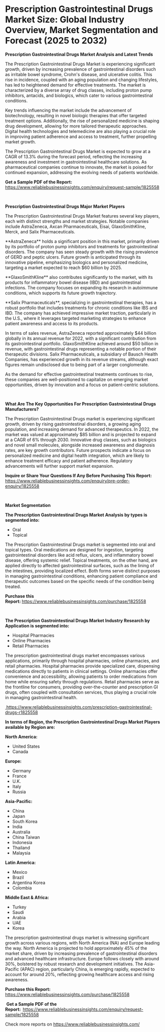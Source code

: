 <p><h1>Prescription Gastrointestinal Drugs Market Size: Global Industry Overview, Market Segmentation and Forecast (2025 to 2032)</h1></p><p><strong>Prescription Gastrointestinal Drugs Market Analysis and Latest Trends</strong></p>
<p><p>The Prescription Gastrointestinal Drugs Market is experiencing significant growth, driven by increasing prevalence of gastrointestinal disorders such as irritable bowel syndrome, Crohn's disease, and ulcerative colitis. This rise in incidence, coupled with an aging population and changing lifestyles, has led to heightened demand for effective treatments. The market is characterized by a diverse array of drug classes, including proton pump inhibitors, antacids, and biologics, which cater to various gastrointestinal conditions. </p><p>Key trends influencing the market include the advancement of biotechnology, resulting in novel biologic therapies that offer targeted treatment options. Additionally, the rise of personalized medicine is shaping drug development, allowing for more tailored therapeutic approaches. Digital health technologies and telemedicine are also playing a crucial role in improving patient adherence and access to treatment, further propelling market growth. </p><p>The Prescription Gastrointestinal Drugs Market is expected to grow at a CAGR of 13.3% during the forecast period, reflecting the increasing awareness and investment in gastrointestinal healthcare solutions. As pharmaceutical companies continue to innovate, the market is poised for continued expansion, addressing the evolving needs of patients worldwide.</p></p>
<p><strong>Get a Sample PDF of the Report:&nbsp;</strong> <a href="https://www.reliablebusinessinsights.com/enquiry/request-sample/1825558?utm_campaign=3039&utm_medium=2&utm_source=Github&utm_content=ia&utm_term=09032025&utm_id=prescription-gastrointestinal-drugs">https://www.reliablebusinessinsights.com/enquiry/request-sample/1825558</a></p>
<p>&nbsp;</p>
<p><strong>Prescription Gastrointestinal Drugs Major Market Players</strong></p>
<p><p>The Prescription Gastrointestinal Drugs Market features several key players, each with distinct strengths and market strategies. Notable companies include AstraZeneca, Axcan Pharmaceuticals, Eisai, GlaxoSmithKline, Merck, and Salix Pharmaceuticals. </p><p>**AstraZeneca** holds a significant position in this market, primarily driven by its portfolio of proton pump inhibitors and treatments for gastrointestinal disorders. The company has seen steady growth with the rising prevalence of GERD and peptic ulcers. Future growth is anticipated through its innovative pipeline, emphasizing biologics and personalized medicine, targeting a market expected to reach $60 billion by 2025.</p><p>**GlaxoSmithKline** also contributes significantly to the market, with its products for inflammatory bowel disease (IBD) and gastrointestinal infections. The company focuses on expanding its research in autoimmune conditions, which supports its future growth trajectory.</p><p>**Salix Pharmaceuticals**, specializing in gastrointestinal therapies, has a robust portfolio that includes treatments for chronic conditions like IBS and IBD. The company has achieved impressive market traction, particularly in the U.S., where it leverages targeted marketing strategies to enhance patient awareness and access to its products.</p><p>In terms of sales revenue, AstraZeneca reported approximately $44 billion globally in its annual revenue for 2022, with a significant contribution from its gastrointestinal portfolio. GlaxoSmithKline achieved around $50 billion in revenue, with gastrointestinal drugs representing a notable portion of their therapeutic divisions. Salix Pharmaceuticals, a subsidiary of Bausch Health Companies, has experienced growth in its revenue streams, although exact figures remain undisclosed due to being part of a larger conglomerate.</p><p>As the demand for effective gastrointestinal treatments continues to rise, these companies are well-positioned to capitalize on emerging market opportunities, driven by innovation and a focus on patient-centric solutions.</p></p>
<p>&nbsp;</p>
<p><strong>What Are The Key Opportunities For Prescription Gastrointestinal Drugs Manufacturers?</strong></p>
<p><p>The Prescription Gastrointestinal Drugs market is experiencing significant growth, driven by rising gastrointestinal disorders, a growing aging population, and increasing demand for advanced therapeutics. In 2022, the market was valued at approximately $85 billion and is projected to expand at a CAGR of 6% through 2030. Innovative drug classes, such as biologics and novel small molecules, alongside increased awareness and diagnosis rates, are key growth contributors. Future prospects indicate a focus on personalized medicine and digital health integration, which are likely to enhance treatment efficacy and patient adherence. Regulatory advancements will further support market expansion.</p></p>
<p><strong>Inquire or Share Your Questions If Any Before Purchasing This Report:</strong> <a href="https://www.reliablebusinessinsights.com/enquiry/pre-order-enquiry/1825558?utm_campaign=3039&utm_medium=2&utm_source=Github&utm_content=ia&utm_term=09032025&utm_id=prescription-gastrointestinal-drugs">https://www.reliablebusinessinsights.com/enquiry/pre-order-enquiry/1825558</a></p>
<p>&nbsp;</p>
<p><strong>Market Segmentation</strong></p>
<p><strong>The Prescription Gastrointestinal Drugs Market Analysis by types is segmented into:</strong></p>
<p><ul><li>Oral</li><li>Topical</li></ul></p>
<p><p>The Prescription Gastrointestinal Drugs market is segmented into oral and topical types. Oral medications are designed for ingestion, targeting gastrointestinal disorders like acid reflux, ulcers, and inflammatory bowel disease, offering systemic relief. Topical treatments, on the other hand, are applied directly to affected gastrointestinal surfaces, such as the lining of the intestines, providing localized effect. Both forms serve distinct purposes in managing gastrointestinal conditions, enhancing patient compliance and therapeutic outcomes based on the specific needs of the condition being treated.</p></p>
<p><strong>Purchase this Report:&nbsp;</strong><a href="https://www.reliablebusinessinsights.com/purchase/1825558?utm_campaign=3039&utm_medium=2&utm_source=Github&utm_content=ia&utm_term=09032025&utm_id=prescription-gastrointestinal-drugs">https://www.reliablebusinessinsights.com/purchase/1825558</a></p>
<p>&nbsp;</p>
<p><strong>The Prescription Gastrointestinal Drugs Market Industry Research by Application is segmented into:</strong></p>
<p><ul><li>Hospital Pharmacies</li><li>Online Pharmacies</li><li>Retail Pharmacies</li></ul></p>
<p><p>The prescription gastrointestinal drugs market encompasses various applications, primarily through hospital pharmacies, online pharmacies, and retail pharmacies. Hospital pharmacies provide specialized care, dispensing medications directly to patients in clinical settings. Online pharmacies offer convenience and accessibility, allowing patients to order medications from home while ensuring safety through regulations. Retail pharmacies serve as the frontline for consumers, providing over-the-counter and prescription GI drugs, often coupled with consultation services, thus playing a crucial role in managing gastrointestinal health.</p></p>
<p><a href="https://www.reliablebusinessinsights.com/prescription-gastrointestinal-drugs-r1825558?utm_campaign=3039&utm_medium=2&utm_source=Github&utm_content=ia&utm_term=09032025&utm_id=prescription-gastrointestinal-drugs">&nbsp;https://www.reliablebusinessinsights.com/prescription-gastrointestinal-drugs-r1825558</a></p>
<p><strong>In terms of Region, the Prescription Gastrointestinal Drugs Market Players available by Region are:</strong></p>
<p>
    <p> <strong> North America: </strong>
        <ul>
            <li>United States</li>
            <li>Canada</li>
        </ul>
        </p> 
    <p> <strong> Europe: </strong>
        <ul>
            <li>Germany</li>
            <li>France</li>
            <li>U.K.</li>
            <li>Italy</li>
            <li>Russia</li>
        </ul>
        </p> 
    <p> <strong> Asia-Pacific: </strong>
        <ul>
            <li>China</li>
            <li>Japan</li>
            <li>South Korea</li>
            <li>India</li>
            <li>Australia</li>
            <li>China Taiwan</li>
            <li>Indonesia</li>
            <li>Thailand</li>
            <li>Malaysia</li>
        </ul>
        </p> 
    <p> <strong> Latin America: </strong>
        <ul>
            <li>Mexico</li>
            <li>Brazil</li>
            <li>Argentina Korea</li>
            <li>Colombia</li>
        </ul>
        </p> 
    <p> <strong> Middle East & Africa: </strong>
        <ul>
            <li>Turkey</li>
            <li>Saudi</li>
            <li>Arabia</li>
            <li>UAE</li>
            <li>Korea</li>
        </ul>
    </p>
    </p>
<p><p>The prescription gastrointestinal drugs market is witnessing significant growth across various regions, with North America (NA) and Europe leading the way. North America is projected to hold approximately 45% of the market share, driven by increasing prevalence of gastrointestinal disorders and advanced healthcare infrastructure. Europe follows closely with around 30%, bolstered by robust research and development initiatives. The Asia-Pacific (APAC) region, particularly China, is emerging rapidly, expected to account for around 20%, reflecting growing healthcare access and rising awareness.</p></p>
<p><strong>Purchase this Report: </strong><a href="https://www.reliablebusinessinsights.com/purchase/1825558?utm_campaign=3039&utm_medium=2&utm_source=Github&utm_content=ia&utm_term=09032025&utm_id=prescription-gastrointestinal-drugs">https://www.reliablebusinessinsights.com/purchase/1825558</a></p>
<p>&nbsp;<strong>Get a Sample PDF of the Report:&nbsp;&nbsp;</strong><a href="https://www.reliablebusinessinsights.com/enquiry/request-sample/1825558?utm_campaign=3039&utm_medium=2&utm_source=Github&utm_content=ia&utm_term=09032025&utm_id=prescription-gastrointestinal-drugs">https://www.reliablebusinessinsights.com/enquiry/request-sample/1825558</a></p>
<p><strong></strong></p>
<p>Check more reports on <a href="https://www.reliablebusinessinsights.com/?utm_campaign=3039&utm_medium=2&utm_source=Github&utm_content=ia&utm_term=09032025&utm_id=prescription-gastrointestinal-drugs">https://www.reliablebusinessinsights.com/</a></p>